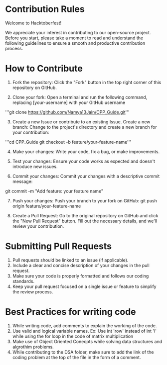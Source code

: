# Contribution Rules
Welcome to Hacktoberfest!

We appreciate your interest in contributing to our open-source project. Before you start, please take a moment to read and understand the following guidelines to ensure a smooth and productive contribution process.

# How to Contribute
1. Fork the repository: Click the "Fork" button in the top right corner of this repository on GitHub.

2. Clone your fork: Open a terminal and run the following command, replacing [your-username] with your GitHub username

'''git clone https://github.com/Namya13Jain/CPP_Guide.git'''

3. Create a new Issue or contribute to an existing Issue. Create a new branch: Change to the project's directory and create a new branch for your contribution:

'''cd CPP_Guide
git checkout -b feature/your-feature-name'''


4. Make your changes: Write your code, fix a bug, or make improvements.

5. Test your changes: Ensure your code works as expected and doesn't introduce new issues.

6. Commit your changes: Commit your changes with a descriptive commit message:

git commit -m "Add feature: your feature name"

7. Push your changes: Push your branch to your fork on GitHub:
git push origin feature/your-feature-name

8. Create a Pull Request: Go to the original repository on GitHub and click the "New Pull Request" button. Fill out the necessary details, and we'll review your contribution.

# Submitting Pull Requests
1. Pull requests should be linked to an issue (if applicable).
2. Include a clear and concise description of your changes in the pull request.
3. Make sure your code is properly formatted and follows our coding standards.
4. Keep your pull request focused on a single issue or feature to simplify the review process.

# Best Practices for writing code
1. While writing code, add comments to explain the working of the code.
2. Use valid and logical variable names. 
   Ex: Use int 'row' instead of int 'i' while using the for loop in the code of matrix multiplication
3. Make use of Object Oriented Conecpts while solving data structures and algrothim problems.
4. While contributing to the DSA folder, make sure to add the link of the coding problem at the top of the file in the form of a comment.
